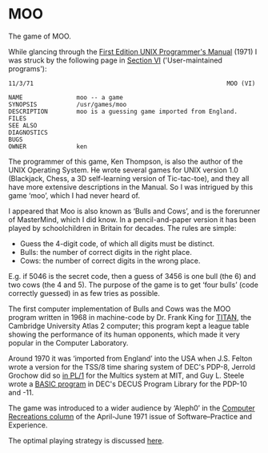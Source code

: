 # MOO
The game of MOO.

While glancing through the [First Edition UNIX Programmer's Manual](https://web.archive.org/web/20060302222731/http://www.cs.bell-labs.com:80/who/dmr/1stEdman.html) (1971) I was struck by the following page in [Section VI](https://web.archive.org/web/20060314024422/http://cm.bell-labs.com/cm/cs/who/dmr/man61.pdf) ('User-maintained programs'): 
```
11/3/71                                                      MOO (VI)

NAME               moo -- a game      
SYNOPSIS           /usr/games/moo
DESCRIPTION        moo is a guessing game imported from England.
FILES
SEE ALSO
DIAGNOSTICS
BUGS
OWNER              ken
```
The programmer of this game, Ken Thompson, is also the author of the UNIX Operating System. He wrote several games for UNIX version 1.0 (Blackjack, Chess, a 3D self-learning version of Tic-tac-toe), and they all have more extensive descriptions in the Manual. So I was intrigued by this game ‘moo’, which I had never heard of.

I appeared that Moo is also known as ‘Bulls and Cows’, and is the forerunner of MasterMind, which I did know. In a pencil-and-paper version it has been played by schoolchildren in Britain for decades. The rules are simple:
* Guess the 4-digit code, of which all digits must be distinct.
* Bulls: the number of correct digits in the right place.
* Cows:  the number of correct digits in the wrong place.

E.g. if 5046 is the secret code, then a guess of 3456 is one bull (the 6) and two cows (the 4 and 5). The purpose of the game is to get ‘four bulls’ (code correctly guessed) in as few tries as possible. 

The first computer implementation of Bulls and Cows was the MOO program written in 1968 in machine-code by Dr. Frank King for [TITAN](https://en.wikipedia.org/wiki/Titan_(1963_computer)), the Cambridge University Atlas&nbsp;2 computer; this program kept a league table showing the performance of its human opponents, which made it very popular in the Computer Laboratory.

Around 1970 it was ‘imported from England’ into the USA when J.S. Felton wrote a version for the TSS/8 time sharing system of DEC's PDP-8, Jerrold Grochow did so [in PL/1](https://web.archive.org/web/20161114010351/http://ftp.stratus.com/vos/multics/pg/pg.html) for the Multics system at MIT, and Guy L. Steele wrote a [BASIC program](https://archive.org/details/h42_DECUS_8-394/page/n3/mode/2up) in DEC's DECUS Program Library for the PDP-10 and -11. 

The game was introduced to a wider audience by ‘Aleph0’ in the [Computer Recreations column](https://onlinelibrary.wiley.com/doi/10.1002/spe.4380010210) of the April-June 1971 issue of Software–Practice and Experience.

The optimal playing strategy is discussed [here](https://web.archive.org/web/20120425120039/http://www.jfwaf.com/Bulls%20and%20Cows.pdf).

